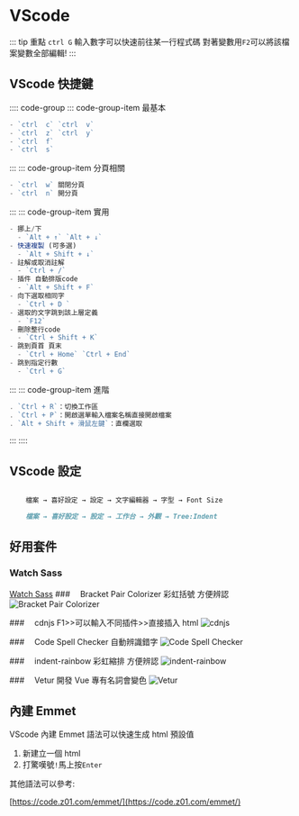 # VScode

::: tip 重點
`ctrl G` 輸入數字可以快速前往某一行程式碼
對著變數用`F2`可以將該檔案變數全部編輯!
:::

## VScode 快捷鍵

:::: code-group
::: code-group-item 最基本      
```js
- `ctrl  c` `ctrl  v` 
- `ctrl  z` `ctrl  y` 
- `ctrl  f` 
- `ctrl  s`
```
:::
::: code-group-item 分頁相關
```js
- `ctrl  w` 關閉分頁
- `ctrl  n` 開分頁
```
:::
::: code-group-item 實用
```js
- 挪上/下
  - `Alt + ↑` `Alt + ↓`
- 快速複製 (可多選)
  - `Alt + Shift + ↓`
- 註解或取消註解
  - `Ctrl + /`
- 插件 自動排版code
  - `Alt + Shift + F`
- 向下選取相同字
  - `Ctrl + D `
- 選取的文字跳到該上層定義
  - `F12`
- 刪除整行code
  - `Ctrl + Shift + K`
- 跳到頁首 頁末
  - `Ctrl + Home` `Ctrl + End`
- 跳到指定行數
  - `Ctrl + G`
```
:::
::: code-group-item 進階
```js
. `Ctrl + R`：切換工作區		
. `Ctrl + P`：開啟選單輸入檔案名稱直接開啟檔案
. `Alt + Shift + 滑鼠左鍵`：直欄選取
```
:::
::::



## VScode 設定

``` md

	檔案 → 喜好設定 → 設定 → 文字編輯器 → 字型 → Font Size

	檔案 → 喜好設定 → 設定 → 工作台 → 外觀 → Tree:Indent 

``` 




## 好用套件

### Watch Sass

[Watch Sass](https://medium.com/@enshenghuang/%E4%BD%BF%E7%94%A8vscode%E5%A4%96%E6%8E%9B%E8%87%AA%E5%8B%95%E7%B7%A8%E8%AD%AFsass-scss-9ff768d23b48) ###　 Bracket Pair Colorizer
彩虹括號 方便辨認
![Bracket Pair Colorizer](https://i.imgur.com/lHRSUa5.png)

###　 cdnjs
F1>>可以輸入不同插件>>直接插入 html
![cdnjs](https://i.imgur.com/xK3kQl9.png)

###　 Code Spell Checker
自動辨識錯字
![Code Spell Checker](https://i.imgur.com/Xi23q29.png)

###　 indent-rainbow
彩虹縮排 方便辨認
![indent-rainbow](https://i.imgur.com/1cCgMCH.png)

###　 Vetur
開發 Vue 專有名詞會變色
![Vetur](https://i.imgur.com/w7RtcuJ.png)

## 內建 Emmet

VScode 內建 Emmet 語法可以快速生成 html 預設值

1. 新建立一個 html
2. 打驚嘆號`!`馬上按`Enter`

其他語法可以參考:

[https://code.z01.com/emmet/](https://code.z01.com/emmet/)
